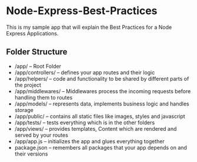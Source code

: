 # Node-Express-Best-Practices
This is my sample app that will explain the Best Practices for a Node Express Applications.

  ## Folder Structure
  * /app/ – Root Folder
  * /app/controllers/ – defines your app routes and their logic
  * /app/helpers/ – code and functionality to be shared by different parts of the project
  * /app/middlewares/ – Middlewares process the incoming requests before handling them to routes
  * /app/models/ – represents data, implements business logic and handles storage
  * /app/public/ – contains all static files like images, styles and javascript
  * /app/tests/ – tests everything which is in the other folders
  * /app/views/ – provides templates, Content which are rendered and served by your routes
  * /app/app.js – initializes the app and glues everything together
  * package.json – remembers all packages that your app depends on and their versions

